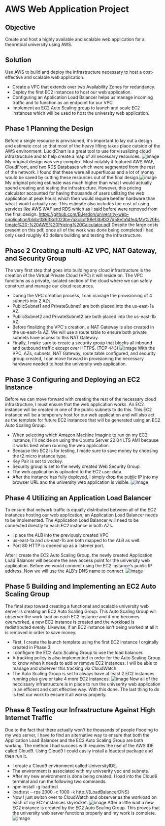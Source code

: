 # AWS Web Application Project

## Objective
Create and host a highly available and scalable web application for a theoretical university using AWS.

## Solution
Use AWS to build and deploy the infrastructure necessary to host a cost-effective and scalable web application.
+ Create a VPC that extends over two Availability Zones for redundancy.
+ Deploy the first EC2 instances to host our web application.
+ Configuring an Application Load Balancer helps us manage incoming traffic and to function as an endpoint for our VPC.
+ Implement an EC2 Auto Scaling group to launch and scale EC2 instances which will be used to host the university web application.

## Phase 1 Planning the Design
Before a single resource is provisioned, it's important to lay out a design and estimate cost so that most of the heavy lifting takes place outside of the AWS environment. LucidChart is a great tool to use for visualizing cloud infrastructure and to help create a map of all necessary resources. ![image](https://github.com/BJerdon/university-web-application/assets/133431472/204c5868-415e-4691-8b79-a982a9008a96)
My original design was very complex. Most notably it featured AWS WAF, CloudFront, and two RDS Databases which were segmented from the rest of the network. I found that these were all superfluous and a lot of money would be saved by cutting these resources out of the final design.![image](https://github.com/BJerdon/university-web-application/assets/133431472/aa8d2621-4b38-4112-9bff-4e15d30bb43a)
My original pricing estimate was much higher than what I would actually spend creating and testing the infrastructure. However, this pricing calculator accounted for having thousands of users utilizing the web application at peak hours which then would require beefier hardware than what I would actually use. This estimate also includes the cost of using services like AWS WAF and RDS which as I said before were removed from the final design. 
https://github.com/BJerdon/university-web-application/blob/08638d1023be7a3c5cf88e13b8327d58efa14fe4/My%20Estimate%20-%20AWS%20Pricing%20Calculator.pdf
Despite the large costs present on this pdf, once all of the work was done being completed I had only used roughly 40 dollars building and testing the infrastructure.

## Phase 2 Creating a multi-AZ VPC, NAT Gateway, and Security Group
The very first step that goes into building any cloud infrastructure is the creation of the Virtual Private Cloud (VPC) it will reside on.
The VPC functions as a private, isolated section of the cloud where we can safely construct and manage our cloud resources.
+ During the VPC creation process, I can manage the provisioning of 4 subnets into 2 AZs.
+ PublicSubnet1 and PrivateSubnet1 are both placed into the us-east-1a AZ.
+ PublicSubnet2 and PrivateSubnet2 are both placed into the us-east-1b AZ.
+ Before finalizing the VPC's creation, a NAT Gateway is also created in the us-east-1a AZ. We will use a route table to ensure both private subnets have access to this NAT Gateway.
+ Finally, I make sure to create a security group that blocks all inbound and outbound traffic except over HTTPS. (TCP 443)
![image](https://github.com/BJerdon/university-web-application/assets/133431472/067903d4-1332-41a1-89fe-defc92816bf1)
With the VPC, AZs, subnets, NAT Gateway, route table configured, and security group created, I can move forward in provisioning the necessary hardware needed to host the university web application.

## Phase 3 Configuring and Deploying an EC2 Instance
Before we can move forward with creating the rest of the necessary cloud infrastructure, I must ensure that the web application works. An EC2 instance will be created in one of the public subnets to do this. This EC2 instance will be a temporary host for our web application and will also act as the template for future EC2 instances that will be generated using an EC2 Auto Scaling Group.
+ When selecting which Amazon Machine Imagine to run on my EC2 instance, I'll decide on using the Ubuntu Server 22.04 LTS AMI because it works best when running the web application.
+ Because this EC2 is for testing, I made sure to save money by choosing the t2.micro instance type.
+ Key Pair is set to vockey.
+ Security group is set to the newly created Web Security Group.
+ The web application is uploaded to the EC2 user data.
+ After the instance has fully deployed, I simply drop the public IP into my browser URL and the university web application is visible.
![image](https://github.com/BJerdon/university-web-application/assets/133431472/fd5c513f-9411-43e6-8ec5-b2af057390c6)

## Phase 4 Utilizing an Application Load Balancer
To ensure that network traffic is equally distributed between all of the EC2 instances hosting our web application, an Application Load Balancer needs to be implemented. The Application Load Balancer will need to be connected directly to each EC2 instance in both AZs.
+ I place the ALB into the previously created VPC
+ us-east-1a and us-east-1b are both mapped to the ALB as well.
+ Port 80 HTTP is opened up as a listener port.

After I create the EC2 Auto Scaling Group, the newly created Application Load Balancer will become the new access point for the university web application. Before we would connect using the EC2 instance's public IP address. Now we will use the ALB's DNS name to connect.
![image](https://github.com/BJerdon/university-web-application/assets/133431472/2299984b-a667-4f95-8f11-f7701bb984cd)

## Phase 5 Building and Implementing an EC2 Auto Scaling Group
The final step toward creating a functional and scalable university web server is creating an EC2 Auto Scaling Group. This Auto Scaling Group will observer the work load on each EC2 instance and if one becomes overworked, a new EC2 instance is created and the workload is redistributed evenly. Likewise, if an EC2 instance isn't being worked at all it is removed in order to save money.
+ First, I create the launch template using the first EC2 instance I orginally created in Phase 3.
+ I configure the EC2 Auto Scaling Group to use the load balancer.
+ A tracking policy is also implemented in order for the Auto Scaling Group to know when it needs to add or remove EC2 instances. I will be able to manage and observer this tracking via CloudWatch.
+ The Auto Scaling Group is set to always have at least 2 EC2 instances running plus give or take 4 more EC2 instances.
![image](https://github.com/BJerdon/university-web-application/assets/133431472/7f7212f8-e16f-4baf-8bf1-bc3a8de45896)
Now all of the neccissary infrastructure is in place to run the univserity web application in an efficent and cost effective way. With this done. The last thing to do is test our work to ensure it all works properly.

## Phase 6 Testing our Infrastructure Against High Internet Traffic
Due to the fact that there actually won't be thousands of people flooding to my web server, I have to find an alternative way to ensure that both the Application Load Balancer and the EC2 Auto Scaling Group are both working. The method I had success with requires the use of the AWS IDE called Cloud9. Using Cloud9 I could easily install a loadtest package and then run it.
+ I create a Cloud9 environment called UniversityIDE.
+ The environment is associated with my univserity vpc and subnets.
+ After my new environment is done being created, I load into the Cloud9 terminal and run the following two commands.
+ npm install -g loadtest
+ loadtest --rps 2000 -c 1000 -k http://[LoadBalancerDNS]
+ Now I just switch over to CloudWatch and observer as the workload on each of my EC2 instances skyrocket.
![image](https://github.com/BJerdon/university-web-application/assets/133431472/d2096427-0df0-447a-9e40-023e64a08935)
After a little wait a new EC2 instance is created by the EC2 Auto Scaling Group. This proves that the university web server functions properly and my work is complete.
![image](https://github.com/BJerdon/university-web-application/assets/133431472/cdb0c022-d77e-4eea-83ec-a1b7026347d3)
